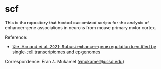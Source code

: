 # scf


This is the repository that hosted customized scripts for the analysis of enhancer-gene associations in neurons from mouse primary motor cortex.

Reference:
- [Xie, Armand et al. 2021; Robust enhancer-gene regulation identified by single-cell transcriptomes and epigenomes](https://www.biorxiv.org/content/10.1101/2021.10.25.465795v1)

Correspondence:
Eran A. Mukamel (emukamel@ucsd.edu)
